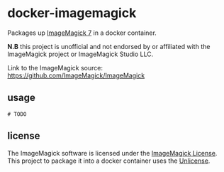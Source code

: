 # docker-imagemagick

Packages up [ImageMagick 7](https://imagemagick.org) in a docker container.

**N.B** this project is unofficial and not endorsed by or affiliated with the
ImageMagick project or ImageMagick Studio LLC.

Link to the ImageMagick source: https://github.com/ImageMagick/ImageMagick

## usage

```shell
# TODO
```

## license

The ImageMagick software is licensed under the
[ImageMagick License](https://imagemagick.org/script/license.php). This
project to package it into a docker container uses the
[Unlicense](https://unlicense.org).
